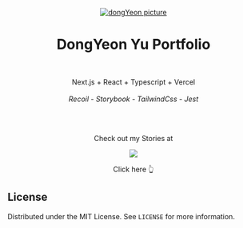 <p align="center">
  <a href="https://naive-ethan-portfolio.vercel.app" target="_blank">
    <img src="https://naive-ethan-portfolio.vercel.app/dongyeon.png" alt="dongYeon picture" width="auto" height="auto">
  </a>
  <h1 align="center">DongYeon Yu Portfolio</h1>
</p>
<br/>
<p align='center'>
  Next.js + React + Typescript + Vercel <br/> <br/>
  <em>Recoil - Storybook - TailwindCss - Jest</em>
</p>

<br/>
<br/>

<p align='center'>
  Check out my Stories at
</p>

<p align='center'>
  <a href="https://www.chromatic.com/library?appId=651d4f3ececc253b68754da0&branch=main">
    <img src="https://img.shields.io/badge/chromatic-FC521F?style=for-the-badge&logo=Chromatic&logoColor=white">
  </a>
</p>

<p align='center'>
  Click here 👆
</p>

## License

Distributed under the MIT License. See `LICENSE` for more information.
